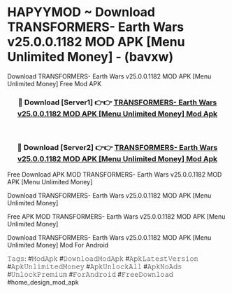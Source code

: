 # HAPYYMOD ~ Download TRANSFORMERS- Earth Wars v25.0.0.1182 MOD APK [Menu Unlimited Money] - (bavxw)
Download TRANSFORMERS- Earth Wars v25.0.0.1182 MOD APK [Menu Unlimited Money] Free Mod APK

<div align="center">
<h3>🔴 Download [Server1] 👉👉 <a href="https://apk-comot.site?title=TRANSFORMERS-_Earth_Wars_v25.0.0.1182_MOD_APK_[Menu_Unlimited_Money]">TRANSFORMERS- Earth Wars v25.0.0.1182 MOD APK [Menu Unlimited Money] Mod Apk</a></h3><br>

<h3>🔴 Download [Server2] 👉👉 <a href="https://apk-comot.site?title=TRANSFORMERS-_Earth_Wars_v25.0.0.1182_MOD_APK_[Menu_Unlimited_Money]">TRANSFORMERS- Earth Wars v25.0.0.1182 MOD APK [Menu Unlimited Money] Mod Apk</a></h3>
</div>


Free Download APK MOD TRANSFORMERS- Earth Wars v25.0.0.1182 MOD APK [Menu Unlimited Money]

Download TRANSFORMERS- Earth Wars v25.0.0.1182 MOD APK [Menu Unlimited Money] 

Free APK MOD TRANSFORMERS- Earth Wars v25.0.0.1182 MOD APK [Menu Unlimited Money] 

Download TRANSFORMERS- Earth Wars v25.0.0.1182 MOD APK [Menu Unlimited Money] Mod For Android

𝚃𝚊𝚐𝚜: #𝙼𝚘𝚍𝙰𝚙𝚔 #𝙳𝚘𝚠𝚗𝚕𝚘𝚊𝚍𝙼𝚘𝚍𝙰𝚙𝚔 #𝙰𝚙𝚔𝙻𝚊𝚝𝚎𝚜𝚝𝚅𝚎𝚛𝚜𝚒𝚘𝚗 #𝙰𝚙𝚔𝚄𝚗𝚕𝚒𝚖𝚒𝚝𝚎𝚍𝙼𝚘𝚗𝚎𝚢 #𝙰𝚙𝚔𝚄𝚗𝚕𝚘𝚌𝚔𝙰𝚕𝚕 #𝙰𝚙𝚔𝙽𝚘𝙰𝚍𝚜 #𝚄𝚗𝚕𝚘𝚌𝚔𝙿𝚛𝚎𝚖𝚒𝚞𝚖 #𝙵𝚘𝚛𝙰𝚗𝚍𝚛𝚘𝚒𝚍 #𝙵𝚛𝚎𝚎𝙳𝚘𝚠𝚗𝚕𝚘𝚊𝚍 #home_design_mod_apk